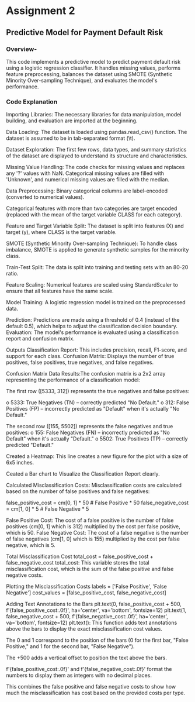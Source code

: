 # Assignment 2
## Predictive Model for Payment Default Risk

### Overview-
This code implements a predictive model to predict payment default risk using a logistic regression classifier. It handles missing values, performs feature preprocessing, balances the dataset using SMOTE (Synthetic Minority Over-sampling Technique), and evaluates the model's performance.

### Code Explanation

Importing Libraries: The necessary libraries for data manipulation, model building, and evaluation are imported at the beginning.

Data Loading: The dataset is loaded using pandas.read_csv() function. The dataset is assumed to be in tab-separated format (\t).
	
Dataset Exploration: The first few rows, data types, and summary statistics of the dataset are displayed to understand its structure and characteristics.

Missing Value Handling: The code checks for missing values and replaces any '?' values with NaN. Categorical missing values are filled with 'Unknown', and numerical missing values are filled with the median.

Data Preprocessing:
Binary categorical columns are label-encoded (converted to numerical values).

Categorical features with more than two categories are target encoded (replaced with the mean of the target variable CLASS for each category).

Feature and Target Variable Split: The dataset is split into features (X) and target (y), where CLASS is the target variable.

SMOTE (Synthetic Minority Over-sampling Technique): To handle class imbalance, SMOTE is applied to generate synthetic samples for the minority class.

Train-Test Split: The data is split into training and testing sets with an 80-20 ratio.

Feature Scaling: Numerical features are scaled using StandardScaler to ensure that all features have the same scale.

Model Training: A logistic regression model is trained on the preprocessed data.

Prediction: Predictions are made using a threshold of 0.4 (instead of the default 0.5), which helps to adjust the classification decision boundary.
Evaluation: The model's performance is evaluated using a classification report and confusion matrix.


Outputs
Classification Report: This includes precision, recall, F1-score, and support for each class.
Confusion Matrix: Displays the number of true positives, false positives, true negatives, and false negatives.

Confusion Matrix Data Results:The confusion matrix is a 2x2 array representing the performance of a classification model:

The first row ([5333, 312]) represents the true negatives and false positives:

o	5333: True Negatives (TN) – correctly predicted "No Default."
o	312: False Positives (FP) – incorrectly predicted as "Default" when it's actually "No Default."

The second row ([155, 5502]) represents the false negatives and true positives:
o	155: False Negatives (FN) – incorrectly predicted as "No Default" when it's actually "Default."
o	5502: True Positives (TP) – correctly predicted "Default."

Created a Heatmap: This line creates a new figure for the plot with a size of 6x5 inches.

Ceated a Bar chart to Visualize the Classification Report clearly.

Calculated Misclassification Costs: Misclassification costs are calculated based on the number of false positives and false negatives:

false_positive_cost = cm[0, 1] * 50  # False Positive * 50
false_negative_cost = cm[1, 0] * 5   # False Negative * 5

False Positive Cost: The cost of a false positive is the number of false positives (cm[0, 1] which is 312) multiplied by the cost per false positive, which is 50.
False Negative Cost: The cost of a false negative is the number of false negatives (cm[1, 0] which is 155) multiplied by the cost per false negative, which is 5.

Total Misclassification Cost
total_cost = false_positive_cost + false_negative_cost
total_cost: This variable stores the total misclassification cost, which is the sum of the false positive and false negative costs.

Plotting the Misclassification Costs
labels = ['False Positive', 'False Negative']
cost_values = [false_positive_cost, false_negative_cost]

Adding Text Annotations to the Bars
plt.text(0, false_positive_cost + 500, f'{false_positive_cost:.0f}', ha='center', va='bottom', fontsize=12)
plt.text(1, false_negative_cost + 500, f'{false_negative_cost:.0f}', ha='center', va='bottom', fontsize=12)
plt.text(): This function adds text annotations above the bars to display the exact misclassification cost values.

The 0 and 1 correspond to the position of the bars (0 for the first bar, "False Positive," and 1 for the second bar, "False Negative").

The +500 adds a vertical offset to position the text above the bars.

f'{false_positive_cost:.0f}' and f'{false_negative_cost:.0f}' format the numbers to display them as integers with no decimal places.

This combines the false positive and false negative costs to show how much the misclassification has cost based on the provided costs per type.

